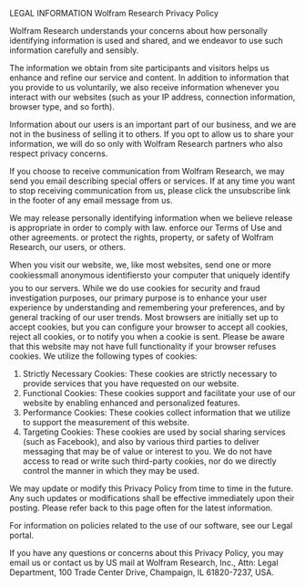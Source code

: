 LEGAL INFORMATION Wolfram Research Privacy Policy

Wolfram Research understands your concerns about how personally identifying information is used and shared, and we endeavor to use such information carefully and sensibly.

The information we obtain from site participants and visitors helps us enhance and refine our service and content. In addition to information that you provide to us voluntarily, we also receive information whenever you interact with our websites (such as your IP address, connection information, browser type, and so forth).

Information about our users is an important part of our business, and we are not in the business of selling it to others. If you opt to allow us to share your information, we will do so only with Wolfram Research partners who also respect privacy concerns.

If you choose to receive communication from Wolfram Research, we may send you email describing special offers or services. If at any time you want to stop receiving communication from us, please click the unsubscribe link in the footer of any email message from us.

We may release personally identifying information when we believe release is appropriate in order to comply with law. enforce our Terms of Use and other agreements. or protect the rights, property, or safety of Wolfram Research, our users, or others.

When you visit our website, we, like most websites, send one or more cookiessmall anonymous identifiersto your computer that uniquely identify you to our servers. While we do use cookies for security and fraud investigation purposes, our primary purpose is to enhance your user experience by understanding and remembering your preferences, and by general tracking of our user trends. Most browsers are initially set up to accept cookies, but you can configure your browser to accept all cookies, reject all cookies, or to notify you when a cookie is sent. Please be aware that this website may not have full functionality if your browser refuses cookies. We utilize the following types of cookies:

1.  Strictly Necessary Cookies: These cookies are strictly necessary to provide services that you have requested on our website.
2.  Functional Cookies: These cookies support and facilitate your use of our website by enabling enhanced and personalized features.
3.  Performance Cookies: These cookies collect information that we utilize to support the measurement of this website.
4.  Targeting Cookies: These cookies are used by social sharing services (such as Facebook), and also by various third parties to deliver messaging that may be of value or interest to you. We do not have access to read or write such third-party cookies, nor do we directly control the manner in which they may be used.

We may update or modify this Privacy Policy from time to time in the future. Any such updates or modifications shall be effective immediately upon their posting. Please refer back to this page often for the latest information.

For information on policies related to the use of our software, see our Legal portal.

If you have any questions or concerns about this Privacy Policy, you may email us or contact us by US mail at Wolfram Research, Inc., Attn: Legal Department, 100 Trade Center Drive, Champaign, IL 61820-7237, USA.